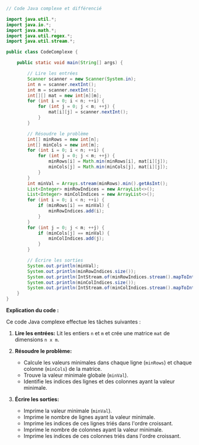 ```java
// Code Java complexe et différencié

import java.util.*;
import java.io.*;
import java.math.*;
import java.util.regex.*;
import java.util.stream.*;

public class CodeComplexe {

    public static void main(String[] args) {

        // Lire les entrées
        Scanner scanner = new Scanner(System.in);
        int n = scanner.nextInt();
        int m = scanner.nextInt();
        int[][] mat = new int[n][m];
        for (int i = 0; i < n; ++i) {
            for (int j = 0; j < m; ++j) {
                mat[i][j] = scanner.nextInt();
            }
        }

        // Résoudre le problème
        int[] minRows = new int[n];
        int[] minCols = new int[m];
        for (int i = 0; i < n; ++i) {
            for (int j = 0; j < m; ++j) {
                minRows[i] = Math.min(minRows[i], mat[i][j]);
                minCols[j] = Math.min(minCols[j], mat[i][j]);
            }
        }
        int minVal = Arrays.stream(minRows).min().getAsInt();
        List<Integer> minRowIndices = new ArrayList<>();
        List<Integer> minColIndices = new ArrayList<>();
        for (int i = 0; i < n; ++i) {
            if (minRows[i] == minVal) {
                minRowIndices.add(i);
            }
        }
        for (int j = 0; j < m; ++j) {
            if (minCols[j] == minVal) {
                minColIndices.add(j);
            }
        }

        // Écrire les sorties
        System.out.println(minVal);
        System.out.println(minRowIndices.size());
        System.out.println(IntStream.of(minRowIndices.stream().mapToInt(Integer::intValue).toArray()).sorted().toArray());
        System.out.println(minColIndices.size());
        System.out.println(IntStream.of(minColIndices.stream().mapToInt(Integer::intValue).toArray()).sorted().toArray());
    }
}
```

**Explication du code :**

Ce code Java complexe effectue les tâches suivantes :

1. **Lire les entrées:** Lit les entiers `n` et `m` et crée une matrice `mat` de dimensions `n x m`.

2. **Résoudre le problème:**

   - Calcule les valeurs minimales dans chaque ligne (`minRows`) et chaque colonne (`minCols`) de la matrice.
   - Trouve la valeur minimale globale (`minVal`).
   - Identifie les indices des lignes et des colonnes ayant la valeur minimale.

3. **Écrire les sorties:**

   - Imprime la valeur minimale (`minVal`).
   - Imprime le nombre de lignes ayant la valeur minimale.
   - Imprime les indices de ces lignes triés dans l'ordre croissant.
   - Imprime le nombre de colonnes ayant la valeur minimale.
   - Imprime les indices de ces colonnes triés dans l'ordre croissant.